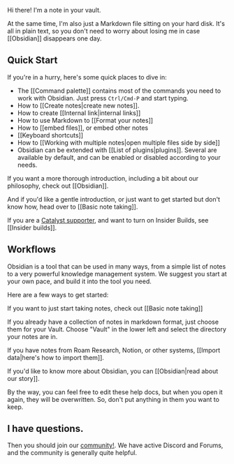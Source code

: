 Hi there! I'm a note in your vault.

At the same time, I'm also just a Markdown file sitting on your hard disk. It's all in plain text, so you don't need to worry about losing me in case [[Obsidian]] disappears one day.

## Quick Start

If you're in a hurry, here's some quick places to dive in:

- The [[Command palette]] contains most of the commands you need to work with Obsidian. Just press `Ctrl/Cmd-P` and start typing.
- How to [[Create notes|create new notes]].
- How to create [[Internal link|internal links]]
- How to use Markdown to [[Format your notes]]
- How to [[embed files]], or embed other notes
- [[Keyboard shortcuts]]
- How to [[Working with multiple notes|open multiple files side by side]]
- Obsidian can be extended with [[List of plugins|plugins]]. Several are available by default, and can be enabled or disabled according to your needs.


If you want a more thorough introduction, including a bit about our philosophy, check out [[Obsidian]].

And if you'd like a gentle introduction, or just want to get started but don't know how, head over to [[Basic note taking]].

If you are a [Catalyst supporter](https://obsidian.md/pricing), and want to turn on Insider Builds, see [[Insider builds]].

## Workflows

Obsidian is a tool that can be used in many ways, from a simple list of notes to a very powerful knowledge management system. We suggest you start at your own pace, and build it into the tool you need.

Here are a few ways to get started:

If you want to just start taking notes, check out [[Basic note taking]]

If you already have a collection of notes in markdown format, just choose them for your Vault. Choose "Vault" in the lower left and select the directory your notes are in.

If you have notes from Roam Research, Notion, or other systems, [[Import data|here's how to import them]].

If you'd like to know more about Obsidian, you can [[Obsidian|read about our story]].

By the way, you can feel free to edit these help docs, but when you open it again, they will be overwritten. So, don't put anything in them you want to keep.

## I have questions.

Then you should join our [community!](https://obsidian.md/community). We have active Discord and Forums, and the community is generally quite helpful.
